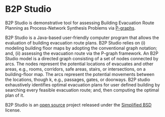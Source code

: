 # B2P Studio

B2P Studio is demonstrative tool for assessing Building Evacuation Route Planning as Process-Network Synthesis Problems via [P-graphs](https://p-graph.org/). 

B2P Studio is a Java-based user-friendly computer program that allows the evaluation of building evacuation route plans. B2P Studio relies on (i) modeling building floor maps by adopting the conventional graph notation; and, (ii) assessing the evacuation route via the P-graph framework. An B2P Studio model is a directed graph consisting of a set of nodes connected by arcs. The nodes represent the potential locations of evacuates and other areas, e.g., rooms, corridors, safe areas, stairs, or intersections, on a building-floor map. The arcs represent the potential movements between the locations, though k, e.g., passages, gates, or doorways. B2P studio exhaustively identifies optimal evacuation plans for user defined building by searching every feasible evacuation route; and, then computing the optimal plan of it.

B2P Studio is an [open source](https://opensource.org/) project released under the [Simplified BSD](https://github.com/j-c-garciao/B2P_Studio/blob/main/LICENSE) license.
